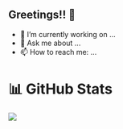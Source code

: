 ## Greetings!! 👋

- 🔭 I’m currently working on ...
- 💬 Ask me about ...
- 📫 How to reach me: ...






# 📊 GitHub Stats
![](https://github-readme-stats.vercel.app/api/top-langs/?username=p4radox-za&theme=dark&hide_border=true&include_all_commits=true&count_private=true&layout=compact)



<!--
- 🌱 I’m currently learning ...
- 👯 I’m looking to collaborate on ...
- 🤔 I’m looking for help with ...
- 💬 Ask me about ...
- 📫 How to reach me: ...
- ⚡ Fun fact: ...
-->
